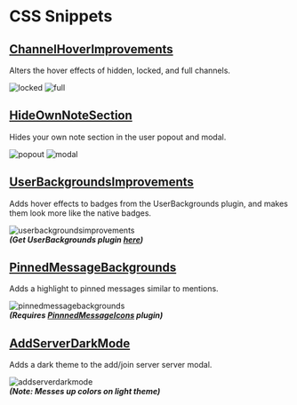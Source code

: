 # CSS Snippets

## [ChannelHoverImprovements](https://github.com/Neodymium7/BetterDiscordStuff/blob/pages/CSS/ChannelHoverImprovements.css)

Alters the hover effects of hidden, locked, and full channels.

![locked](https://raw.githubusercontent.com/Neodymium7/BetterDiscordStuff/pages/CSS/assets/channelhoverimprovements-locked.png) ![full](https://raw.githubusercontent.com/Neodymium7/BetterDiscordStuff/pages/CSS/assets/channelhoverimprovements-full.png)

## [HideOwnNoteSection](https://github.com/Neodymium7/BetterDiscordStuff/blob/pages/CSS/HideOwnNoteSection.css)

Hides your own note section in the user popout and modal.

![popout](https://raw.githubusercontent.com/Neodymium7/BetterDiscordStuff/pages/CSS/assets/hidenotesection-popout.png) ![modal](https://raw.githubusercontent.com/Neodymium7/BetterDiscordStuff/pages/CSS/assets/hidenotesection-modal.png)

## [UserBackgroundsImprovements](https://github.com/Neodymium7/BetterDiscordStuff/blob/pages/CSS/UserBackgroundsImprovements.css)

Adds hover effects to badges from the UserBackgrounds plugin, and makes them look more like the native badges.

![userbackgroundsimprovements](https://raw.githubusercontent.com/Neodymium7/BetterDiscordStuff/pages/CSS/assets/userbackgroundsimprovements.gif)  
**_(Get UserBackgrounds plugin [here](https://github.com/Strencher/BetterDiscordStuff/blob/master/UserBackgrounds))_**

## [PinnedMessageBackgrounds](https://github.com/Neodymium7/BetterDiscordStuff/blob/pages/CSS/PinnedMessageBackgrounds.css)

Adds a highlight to pinned messages similar to mentions.

![pinnedmessagebackgrounds](https://raw.githubusercontent.com/Neodymium7/BetterDiscordStuff/pages/CSS/assets/pinnedmessagebackgrounds.png)  
**_(Requires [PinnnedMessageIcons](https://github.com/Neodymium7/BetterDiscordStuff/tree/pages/PinnedMessageIcons) plugin)_**

## [AddServerDarkMode](https://github.com/Neodymium7/BetterDiscordStuff/blob/pages/CSS/AddServerDarkMode.css)

Adds a dark theme to the add/join server server modal.

![addserverdarkmode](https://raw.githubusercontent.com/Neodymium7/BetterDiscordStuff/pages/CSS/assets/addserverdarkmode.gif)  
**_(Note: Messes up colors on light theme)_**

